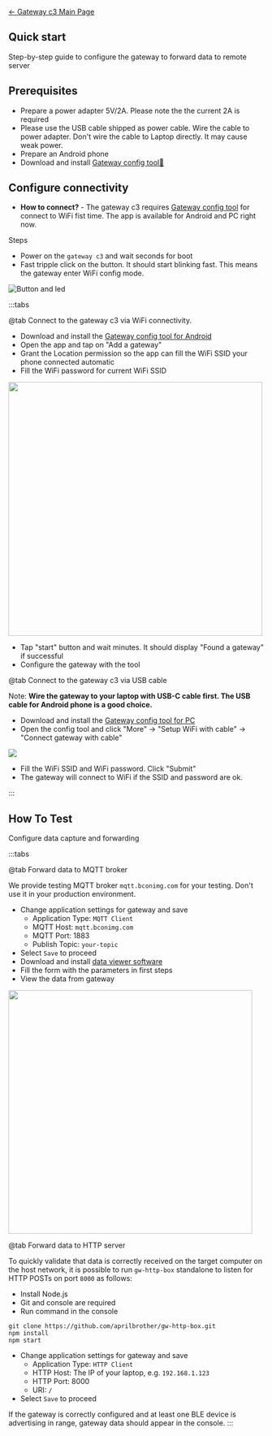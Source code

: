 [← Gateway c3 Main Page](../gateway_c3.md)

## Quick start ##

Step-by-step guide to configure the gateway to forward data to remote server

## Prerequisites ##

- Prepare a power adapter 5V/2A. Please note the the current 2A is required
- Please use the USB cable shipped as power cable. Wire the cable to power adapter. Don't wire the cable to Laptop directly. It may cause weak power.
- Prepare an Android phone
- Download and install [Gateway config tool📱](tech.md)

## Configure connectivity ##

- **How to connect?**  - The gateway c3 requires [Gateway config tool](tech.md) for connect to WiFi fist time. The app is available for Android and PC right now.

Steps

* Power on the `gateway c3` and wait seconds for boot
* Fast tripple click on the button. It should start blinking fast. This means the gateway enter WiFi config mode.

![Button and led](https://i1.aprbrother.com/gwc3/gwc3-btn-led.jpg)

:::tabs

@tab Connect to the gateway c3 via WiFi connectivity.

- Download and install the [Gateway config tool for Android](tech.md) 
- Open the app and tap on "Add a gateway"
- Grant the Location permission so the app can fill the WiFi SSID your phone connected automatic
- Fill the WiFi password for current WiFi SSID

<img src="https://i1.aprbrother.com/gwc3/conf-wifi.jpg" width="500">

- Tap "start" button and wait minutes. It should display "Found a gateway" if successful
- Configure the gateway with the tool

@tab Connect to the gateway c3 via USB cable

Note: **Wire the gateway to your laptop with USB-C cable first. The USB cable for Android phone is a good choice.**

- Download and install the [Gateway config tool for PC](tech.md) 
- Open the config tool and click "More" -&gt; "Setup WiFi with cable" -&gt; "Connect gateway with cable"

<img src="https://i1.aprbrother.com/w/gw-wifi.png">

- Fill the WiFi SSID and WiFi password. Click "Submit"
- The gateway will connect to WiFi if the SSID and password are ok. 


:::

## How To Test ##

Configure data capture and forwarding

:::tabs

@tab Forward data to MQTT broker

We provide testing MQTT broker `mqtt.bconimg.com` for your testing. Don't use it in your production environment.

- Change application settings for gateway and save
  - Application Type: `MQTT Client`
  - MQTT Host: `mqtt.bconimg.com`
  - MQTT Port: 1883
  - Publish Topic: `your-topic`
- Select `Save` to proceed
- Download and install [data viewer software](https://i1.aprbrother.com/ble-viewer-setup-1.0.2.zip)
- Fill the form with the parameters in first steps
- View the data from gateway

<img src="https://i1.aprbrother.com/ble-viewer.png" width="480">

@tab Forward data to HTTP server

To quickly validate that data is correctly received on the target computer on the host network, it is possible to run `gw-http-box` standalone to listen for HTTP POSTs on port `8000` as follows:

* Install Node.js
* Git and console are required
* Run command in the console
```
git clone https://github.com/aprilbrother/gw-http-box.git
npm install
npm start
```
- Change application settings for gateway and save
  - Application Type: `HTTP Client`
  - HTTP Host: The IP of your laptop, e.g. `192.168.1.123`
  - HTTP Port: 8000
  - URI: `/`
- Select `Save` to proceed

If the gateway is correctly configured and at least one BLE device is advertising in range, gateway data should appear in the console.
:::
